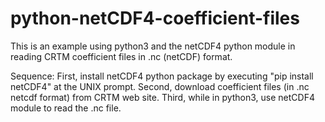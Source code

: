 # python-netCDF4-coefficient-files
This is an example using python3 and the netCDF4 python module in reading CRTM coefficient files in .nc (netCDF) format.

Sequence:
First, install netCDF4 python package by executing "pip install netCDF4" at the UNIX prompt. 
Second, download coefficient files (in .nc netcdf format) from CRTM web site.
Third, while in python3, use netCDF4 module to read the .nc file. 
